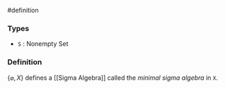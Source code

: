 #definition
### Types
- `S` : Nonempty Set
### Definition
$\lbrace\varnothing,X\rbrace$ defines a [[Sigma Algebra]] called the *minimal sigma algebra* in `X`. 